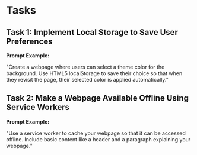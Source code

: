 # Tasks

## Task 1: Implement Local Storage to Save User Preferences

**Prompt Example:**

"Create a webpage where users can select a theme color for the background. Use HTML5 localStorage to save their choice
so that when they revisit the page, their selected color is applied automatically."

## Task 2: Make a Webpage Available Offline Using Service Workers

**Prompt Example:**

"Use a service worker to cache your webpage so that it can be accessed offline. Include basic content like a header and
a paragraph explaining your webpage."
